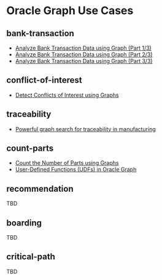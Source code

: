 # Oracle Graph Use Cases

## bank-transaction

- [Analyze Bank Transaction Data using Graph (Part 1/3)](https://medium.com/oracledevs/analyze-bank-transaction-data-using-graph-part-1-3-2088c6024f81)
- [Analyze Bank Transaction Data using Graph (Part 2/3)](https://medium.com/oracledevs/analyze-bank-transaction-data-using-graph-part-2-3-155516bb6349)
- [Analyze Bank Transaction Data using Graph (Part 3/3)](https://medium.com/oracledevs/analyze-bank-transaction-data-using-graph-part-3-3-ab8ae1f68bd2)

## conflict-of-interest

- [Detect Conflicts of Interest using Graphs](https://medium.com/oracledevs/303fdc8ccb5a)

## traceability

- [Powerful graph search for traceability in manufacturing](https://medium.com/oracledevs/d65521510975)

## count-parts

- [Count the Number of Parts using Graphs](https://ryotayamanaka.medium.com/f999f80e1559)
- [User-Defined Functions (UDFs) in Oracle Graph](https://ryotayamanaka.medium.com/815f3e1ee031)

## recommendation

TBD

## boarding

TBD

## critical-path

TBD
